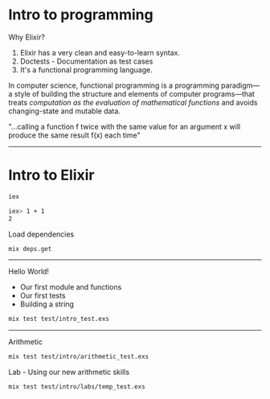 # Intro to programming

Why Elixir?

1. Elixir has a very clean and easy-to-learn syntax.
2. Doctests - Documentation as test cases
3. It's a functional programming language.

In computer science, functional programming is a programming paradigm—a style of building the structure and elements of computer programs—that treats *computation as the evaluation of mathematical functions* and avoids changing-state and mutable data.

"...calling a function f twice with the same value for an argument x will produce the same result f(x) each time"

---

# Intro to Elixir

```sh
iex

iex> 1 + 1
2
```

Load dependencies
```sh
mix deps.get
```

---

Hello World!

* Our first module and functions
* Our first tests
* Building a string

```sh
mix test test/intro_test.exs
```
---

Arithmetic
```sh
mix test test/intro/arithmetic_test.exs
```

Lab - Using our new arithmetic skills
```sh
mix test test/intro/labs/temp_test.exs
```
